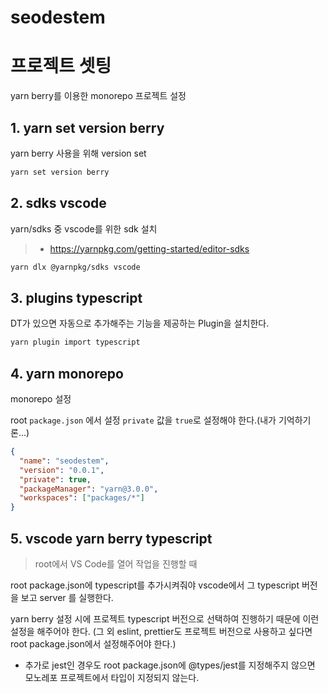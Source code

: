 # seodestem

# 프로젝트 셋팅

yarn berry를 이용한 monorepo 프로젝트 설정

## 1. yarn set version berry

yarn berry 사용을 위해 version set

```bash
yarn set version berry
```

## 2. sdks vscode

yarn/sdks 중 vscode를 위한 sdk 설치

> - https://yarnpkg.com/getting-started/editor-sdks

```bash
yarn dlx @yarnpkg/sdks vscode
```

## 3. plugins typescript

DT가 있으면 자동으로 추가해주는 기능을 제공하는 Plugin을 설치한다.

```bash
yarn plugin import typescript
```

## 4. yarn monorepo

monorepo 설정

root `package.json` 에서 설정
`private` 값을 `true`로 설정해야 한다.(내가 기억하기론...)

```json
{
  "name": "seodestem",
  "version": "0.0.1",
  "private": true,
  "packageManager": "yarn@3.0.0",
  "workspaces": ["packages/*"]
}
```

## 5. vscode yarn berry typescript

> root에서 VS Code를 열어 작업을 진행할 때

root package.json에 typescript를 추가시켜줘야 vscode에서 그 typescript 버전을 보고 server 를 실행한다.

yarn berry 설정 시에 프로젝트 typescript 버전으로 선택하여 진행하기 때문에 이런 설정을 해주어야 한다.
(그 외 eslint, prettier도 프로젝트 버전으로 사용하고 싶다면 root package.json에서 설정해주어야 한다.)

- 추가로 jest인 경우도 root package.json에 @types/jest를 지정해주지 않으면 모노레포 프로젝트에서 타입이 지정되지 않는다.
